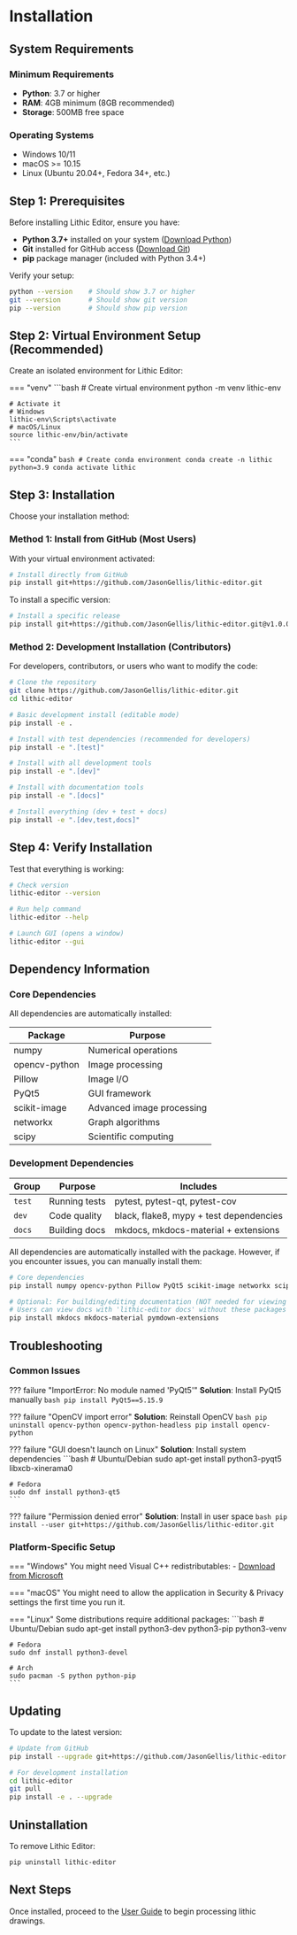 # Installation

## System Requirements

### Minimum Requirements
- **Python**: 3.7 or higher
- **RAM**: 4GB minimum (8GB recommended)
- **Storage**: 500MB free space

### Operating Systems
- Windows 10/11
- macOS >= 10.15
- Linux (Ubuntu 20.04+, Fedora 34+, etc.)

## Step 1: Prerequisites

Before installing Lithic Editor, ensure you have:

- **Python 3.7+** installed on your system ([Download Python](https://www.python.org/downloads/))
- **Git** installed for GitHub access ([Download Git](https://git-scm.com/downloads))
- **pip** package manager (included with Python 3.4+)

Verify your setup:
```bash
python --version    # Should show 3.7 or higher
git --version       # Should show git version
pip --version       # Should show pip version
```

## Step 2: Virtual Environment Setup (Recommended)

Create an isolated environment for Lithic Editor:

=== "venv"
    ```bash
    # Create virtual environment
    python -m venv lithic-env

    # Activate it
    # Windows
    lithic-env\Scripts\activate
    # macOS/Linux
    source lithic-env/bin/activate
    ```

=== "conda"
    ```bash
    # Create conda environment
    conda create -n lithic python=3.9
    conda activate lithic
    ```

## Step 3: Installation

Choose your installation method:

### Method 1: Install from GitHub (Most Users)

With your virtual environment activated:

```bash
# Install directly from GitHub
pip install git+https://github.com/JasonGellis/lithic-editor.git
```

To install a specific version:
```bash
# Install a specific release
pip install git+https://github.com/JasonGellis/lithic-editor.git@v1.0.0
```

### Method 2: Development Installation (Contributors)

For developers, contributors, or users who want to modify the code:

```bash
# Clone the repository
git clone https://github.com/JasonGellis/lithic-editor.git
cd lithic-editor

# Basic development install (editable mode)
pip install -e .

# Install with test dependencies (recommended for developers)
pip install -e ".[test]"

# Install with all development tools
pip install -e ".[dev]"

# Install with documentation tools
pip install -e ".[docs]"

# Install everything (dev + test + docs)
pip install -e ".[dev,test,docs]"
```

## Step 4: Verify Installation

Test that everything is working:

```bash
# Check version
lithic-editor --version

# Run help command
lithic-editor --help

# Launch GUI (opens a window)
lithic-editor --gui
```

## Dependency Information

### Core Dependencies
All dependencies are automatically installed:

| Package | Purpose |
|---------|---------|
| numpy | Numerical operations |
| opencv-python | Image processing |
| Pillow | Image I/O |
| PyQt5 | GUI framework |
| scikit-image | Advanced image processing |
| networkx | Graph algorithms |
| scipy | Scientific computing |

### Development Dependencies

| Group | Purpose | Includes |
|-------|---------|----------|
| `test` | Running tests | pytest, pytest-qt, pytest-cov |
| `dev` | Code quality | black, flake8, mypy + test dependencies |
| `docs` | Building docs | mkdocs, mkdocs-material + extensions |

All dependencies are automatically installed with the package. However, if you encounter issues, you can manually install them:

```bash
# Core dependencies
pip install numpy opencv-python Pillow PyQt5 scikit-image networkx scipy

# Optional: For building/editing documentation (NOT needed for viewing docs)
# Users can view docs with 'lithic-editor docs' without these packages
pip install mkdocs mkdocs-material pymdown-extensions
```

## Troubleshooting

### Common Issues

??? failure "ImportError: No module named 'PyQt5'"
    **Solution**: Install PyQt5 manually
    ```bash
    pip install PyQt5==5.15.9
    ```

??? failure "OpenCV import error"
    **Solution**: Reinstall OpenCV
    ```bash
    pip uninstall opencv-python opencv-python-headless
    pip install opencv-python
    ```

??? failure "GUI doesn't launch on Linux"
    **Solution**: Install system dependencies
    ```bash
    # Ubuntu/Debian
    sudo apt-get install python3-pyqt5 libxcb-xinerama0

    # Fedora
    sudo dnf install python3-qt5
    ```

??? failure "Permission denied error"
    **Solution**: Install in user space
    ```bash
    pip install --user git+https://github.com/JasonGellis/lithic-editor.git
    ```

### Platform-Specific Setup

=== "Windows"
    You might need Visual C++ redistributables:
    - [Download from Microsoft](https://aka.ms/vs/17/release/vc_redist.x64.exe)

=== "macOS"
    You might need to allow the application in Security & Privacy settings the first time you run it.

=== "Linux"
    Some distributions require additional packages:
    ```bash
    # Ubuntu/Debian
    sudo apt-get install python3-dev python3-pip python3-venv

    # Fedora
    sudo dnf install python3-devel

    # Arch
    sudo pacman -S python python-pip
    ```

## Updating

To update to the latest version:

```bash
# Update from GitHub
pip install --upgrade git+https://github.com/JasonGellis/lithic-editor.git

# For development installation
cd lithic-editor
git pull
pip install -e . --upgrade
```

## Uninstallation

To remove Lithic Editor:

```bash
pip uninstall lithic-editor
```

## Next Steps

Once installed, proceed to the [User Guide](../user-guide/overview.md) to begin processing lithic drawings.
